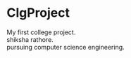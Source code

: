 # ClgProject
My first college project.
<br>
shiksha rathore.
<br>
pursuing computer science engineering.
